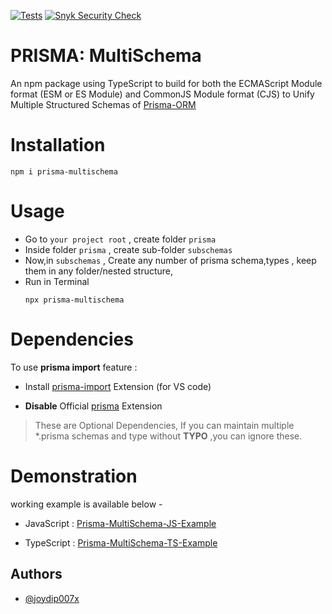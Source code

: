 [![Tests](https://github.com/joydip007x/Prisma-MultiSchema/actions/workflows/tests.yml/badge.svg?branch=main)](https://github.com/joydip007x/Prisma-MultiSchema/actions/workflows/tests.yml)
[![Snyk Security Check](https://github.com/joydip007x/Prisma-MultiSchema/actions/workflows/snyk.yml/badge.svg?branch=main)](https://github.com/joydip007x/Prisma-MultiSchema/actions/workflows/snyk.yml)
<!-- [![Release](https://github.com/joydip007x/prisma-unify007x/actions/workflows/release.yml/badge.svg)](https://github.com/joydip007x/prisma-unify007x/actions/workflows/release.yml) -->

# PRISMA: MultiSchema

An npm package  using TypeScript to build for both the ECMAScript Module format (ESM or ES Module) and CommonJS Module format (CJS)
to Unify Multiple Structured Schemas of [Prisma-ORM](https://www.prisma.io/)

# Installation

```
npm i prisma-multischema
```
# Usage

-  Go to `your project root` , create folder `prisma`
-  Inside folder `prisma`  , create sub-folder `subschemas`
-  Now,in `subschemas` , Create any number of prisma    schema,types , keep them in any folder/nested structure,
-  Run in Terminal
    ```
    npx prisma-multischema
    ```

# Dependencies

To use <b>prisma import</b> feature :
<br>


- Install [prisma-import](https://marketplace.visualstudio.com/items?itemName=ajmnz.prisma-import) Extension (for VS code)  

- <b>Disable</b> Official [prisma](https://marketplace.visualstudio.com/items?itemName=Prisma.prisma) Extension

>These are Optional Dependencies, If you can maintain multiple *.prisma schemas and type without <b>TYPO</b> ,you can ignore these.

# Demonstration
 working example is available below -
- JavaScript : [Prisma-MultiSchema-JS-Example](https://github.com/joydip007x/Prisma-MultiSchema-JS-Example)

- TypeScript : [Prisma-MultiSchema-TS-Example](https://github.com/joydip007x/Prisma-MultiSchema-TS-Example)


## Authors

- [@joydip007x](https://www.github.com/joydip007x)